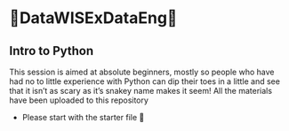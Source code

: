 # 🌻DataWISExDataEng🌻
## Intro to Python
This session is aimed at absolute beginners, mostly so people who have had no to little experience with Python can dip their toes in a little and see that it isn’t as scary as it’s snakey name makes it seem!
All the materials have been uploaded to this repository
- Please start with the starter file 💖
